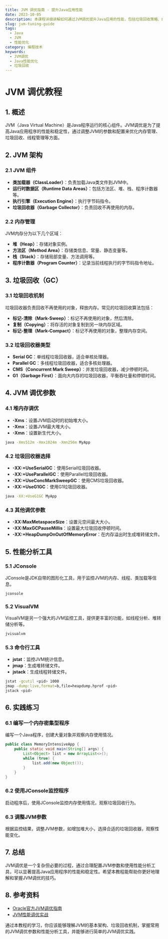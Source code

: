 ```yaml
---
title: JVM 调优指南 - 提升Java应用性能
date: 2023-10-05
description: 本课程详细讲解如何通过JVM调优提升Java应用的性能，包括垃圾回收策略、内存管理、线程优化等关键技术。
slug: jvm-tuning-guide
tags:
  - Java
  - JVM
  - 性能优化
category: 编程技术
keywords:
  - JVM调优
  - Java性能优化
  - 垃圾回收
---
```


# JVM 调优教程

## 1. 概述

JVM（Java Virtual Machine）是Java程序运行的核心组件。JVM调优是为了提高Java应用程序的性能和稳定性，通过调整JVM的参数和配置来优化内存管理、垃圾回收、线程管理等方面。

## 2. JVM 架构

### 2.1 JVM 组件

- **类加载器（ClassLoader）**：负责加载Java类文件到JVM中。
- **运行时数据区（Runtime Data Areas）**：包括方法区、堆、栈、程序计数器等。
- **执行引擎（Execution Engine）**：执行字节码指令。
- **垃圾回收器（Garbage Collector）**：负责回收不再使用的内存。

### 2.2 内存管理

JVM内存分为以下几个区域：

- **堆（Heap）**：存储对象实例。
- **方法区（Method Area）**：存储类信息、常量、静态变量等。
- **栈（Stack）**：存储局部变量、方法调用等。
- **程序计数器（Program Counter）**：记录当前线程执行的字节码指令地址。

## 3. 垃圾回收（GC）

### 3.1 垃圾回收机制

垃圾回收器负责回收不再使用的对象，释放内存。常见的垃圾回收算法包括：

- **标记-清除（Mark-Sweep）**：标记不再使用的对象，然后清除。
- **复制（Copying）**：将存活的对象复制到另一块内存区域。
- **标记-整理（Mark-Compact）**：标记不再使用的对象，整理内存空间。

### 3.2 垃圾回收器类型

- **Serial GC**：单线程垃圾回收器，适合单核处理器。
- **Parallel GC**：多线程垃圾回收器，适合多核处理器。
- **CMS（Concurrent Mark Sweep）**：并发垃圾回收器，减少停顿时间。
- **G1（Garbage First）**：面向大内存的垃圾回收器，平衡吞吐量和停顿时间。

## 4. JVM 调优参数

### 4.1 堆内存调优

- **-Xms**：设置JVM启动时的初始堆大小。
- **-Xmx**：设置JVM最大堆大小。
- **-Xmn**：设置新生代大小。

```bash
java -Xms512m -Xmx1024m -Xmn256m MyApp
```

### 4.2 垃圾回收器选择

- **-XX:+UseSerialGC**：使用Serial垃圾回收器。
- **-XX:+UseParallelGC**：使用Parallel垃圾回收器。
- **-XX:+UseConcMarkSweepGC**：使用CMS垃圾回收器。
- **-XX:+UseG1GC**：使用G1垃圾回收器。

```bash
java -XX:+UseG1GC MyApp
```

### 4.3 其他调优参数

- **-XX:MaxMetaspaceSize**：设置元空间最大大小。
- **-XX:MaxGCPauseMillis**：设置最大垃圾回收停顿时间。
- **-XX:+HeapDumpOnOutOfMemoryError**：在内存溢出时生成堆转储文件。

## 5. 性能分析工具

### 5.1 JConsole

JConsole是JDK自带的图形化工具，用于监控JVM的内存、线程、类加载等信息。

```bash
jconsole
```

### 5.2 VisualVM

VisualVM是另一个强大的JVM监控工具，提供更丰富的功能，如线程分析、堆转储分析等。

```bash
jvisualvm
```

### 5.3 命令行工具

- **jstat**：监控JVM统计信息。
- **jmap**：生成堆转储文件。
- **jstack**：生成线程转储文件。

```bash
jstat -gcutil <pid> 1000
jmap -dump:live,format=b,file=heapdump.hprof <pid>
jstack <pid>
```

## 6. 实践练习

### 6.1 编写一个内存密集型程序

编写一个Java程序，创建大量对象并观察内存使用情况。

```java
public class MemoryIntensiveApp {
    public static void main(String[] args) {
        List<Object> list = new ArrayList<>();
        while (true) {
            list.add(new Object());
        }
    }
}
```

### 6.2 使用JConsole监控程序

启动程序后，使用JConsole监控内存使用情况，观察垃圾回收行为。

### 6.3 调整JVM参数

根据监控结果，调整JVM参数，如增加堆大小，选择合适的垃圾回收器，观察性能变化。

## 7. 总结

JVM调优是一个复杂但必要的过程，通过合理配置JVM参数和使用性能分析工具，可以显著提高Java应用程序的性能和稳定性。希望本教程能帮助你更好地理解和掌握JVM调优的技巧。

## 8. 参考资料

- [Oracle官方JVM调优指南](https://docs.oracle.com/en/java/javase/11/gctuning/index.html)
- [JVM性能调优实战](https://www.baeldung.com/jvm-performance-tuning)

通过本教程的学习，你应该能够理解JVM的基本架构、垃圾回收机制，掌握常用的JVM调优参数和性能分析工具，并能够进行简单的JVM调优实践。